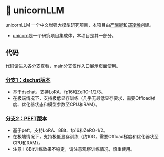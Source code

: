 # 🦄️ unicornLLM
unicornLLM 一个中文增强大模型研究项目，本项目由[严瑞卿](https://github.com/yrqUni)和[郑凌瀚](https://github.com/zlh1992)创建。
* [unicorn](https://github.com/yrqUni/unicorn)是一个研究项目集成体，本项目是其一部分。

## 代码
代码请进入各分支查看，main分支仅作入口展示页面使用。
### [分支1：dschat版本](https://github.com/yrqUni/unicornLLM/tree/dschat)
+ 基于dschat，支持LoRA、fp16和ZeRO-1/2/3。
+ 在极端情况下，支持极低显存训练（几乎无最低显存要求，需要Offload梯度、优化器状态和模型参数至CPU和RAM）。
### [分支2：PEFT版本](https://github.com/yrqUni/unicornLLM/tree/peft)
+ 基于peft，支持LoRA、8Bit、fp16和ZeRO-1/2。
+ 在极端情况下，支持极低显存训练（约10G，需要Offload梯度和优化器状至CPU和RAM）。
+ 注意！8Bit训练效果不稳定，请注意观察训练情况，慎重使用。
